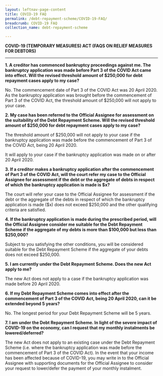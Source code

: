 ```yaml
---
layout: leftnav-page-content
title: COVID-19 FAQ
permalink: /debt-repayment-scheme/COVID-19-FAQ/
breadcrumb: COVID-19 FAQ
collection_name: debt-repayment-scheme

---
```


**COVID-19 (TEMPORARY MEASURES) ACT (FAQS ON RELIEF MEASURES FOR DEBTORS)**<br>

---


**1.	A creditor has commenced bankruptcy proceedings against me. The bankruptcy application was made before Part 3 of the COVID Act came into effect. Will the revised threshold amount of $250,000 for debt repayment cases apply to my case?**<br>

No. The commencement date of Part 3 of the COVID Act was 20 April 2020. As the bankruptcy application was brought before the commencement of Part 3 of the COVID Act, the threshold amount of $250,000 will not apply to your case.<br>

**2.	My case has been referred to the Official Assignee for assessment on the suitability of the Debt Repayment Scheme. Will the revised threshold amount of $250,000 for debt repayment cases apply to my case?**<br>

The threshold amount of $250,000 will not apply to your case if the bankruptcy application was made before the commencement of Part 3 of the COVID Act, being 20 April 2020.<br>

It will apply to your case if the bankruptcy application was made on or after 20 April 2020.<br>

**3.	If a creditor makes a bankruptcy application after the commencement of Part 3 of the COVID Act, will the court refer my case to the Official Assignee for assessment if the debt or the aggregate of debts in respect of which the bankruptcy application is made is $x?**<br>

The court will refer your case to the Official Assignee for assessment if the debt or the aggregate of the debts in respect of which the bankruptcy application is made ($x) does not exceed $250,000 and the other qualifying criteria are satisfied.<br>

**4.	If the bankruptcy application is made during the prescribed period, will the Official Assignee consider me suitable for the Debt Repayment Scheme if the aggregate of my debts is more than $100,000 but less than $250,000?**<br>

Subject to you satisfying the other conditions, you will be considered suitable for the Debt Repayment Scheme if the aggregate of your debts does not exceed $250,000.<br>

**5.	I am currently under the Debt Repayment Scheme. Does the new Act apply to me?**<br>

The new Act does not apply to a case if the bankruptcy application was made before 20 April 2020.<br>

**6.	If my Debt Repayment Scheme comes into effect after the commencement of Part 3 of the COVID Act, being 20 April 2020, can it be extended beyond 5 years?**<br>

No. The longest period for your Debt Repayment Scheme will be 5 years.<br>

**7.	I am under the Debt Repayment Scheme. In light of the severe impact of COVID-19 on the economy, can I request that my monthly instalments be lowered/deferred?**<br>

The new Act does not apply to an existing case under the Debt Repayment Scheme (i.e. where the bankruptcy application was made before the commencement of Part 3 of the COVID Act). In the event that your income has been affected because of COVID-19, you may write in to the Official Assignee with supporting documents for the Official Assignee to consider your request to lower/defer the payment of your monthly instalment.<br>
